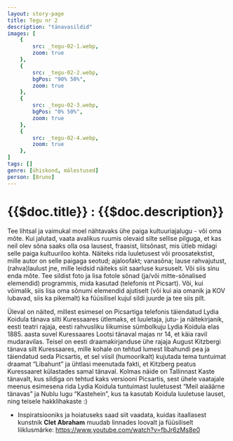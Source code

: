 ```yaml
---
layout: story-page
title: Tegu nr 2
description: "tänavasildid"
images: [
    {
        src: _tegu-02-1.webp,
        zoom: true
    },
    {
        src: _tegu-02-2.webp,
        bgPos: "90% 50%",
        zoom: true
    },
    {
        src: _tegu-02-3.webp,
        bgPos: "0% 50%",
        zoom: true
    },
    {
        src: _tegu-02-4.webp,
        zoom: true
    },
]
tags: []
genre: [ühiskond, mälestused]
person: [Bruno]
---
```


# {{$doc.title}} : {{$doc.description}}

Tee lihtsal ja vaimukal moel nähtavaks ühe paiga kultuuriajalugu - või oma mõte. Kui jalutad, vaata avalikus ruumis olevaid silte sellise pilguga, et kas neil olev sõna saaks olla osa lausest, fraasist, liitsõnast, mis ütleb midagi selle paiga kultuuriloo kohta. Näiteks rida luuletusest või proosatekstist, mille autor on selle paigaga seotud; ajaloofakt; vanasõna; lause rahvajutust, (rahva)laulust jne, mille leidsid näiteks siit saarluse kursuselt. Või siis sinu enda mõte. Tee sildist foto ja lisa fotole sõnad (ja/või mitte-sõnalised elemendid) programmis, mida kasutad (telefonis nt Picsart). Või, kui võimalik, siis lisa oma sõnumi elemendid ajutiselt (või kui aia omanik ja KOV lubavad, siis ka pikemalt) ka füüsilisel kujul sildi juurde ja tee siis pilt.

Üleval on näited, millest esimesel on Picsartiga telefonis täiendatud Lydia Koidula tänava silti Kuressaares ütlemaks, et luuletaja, jutu- ja näitekirjanik, eesti teatri rajaja, eesti rahvusliku liikumise sümbolkuju Lydia Koidula elas 1885. aasta suvel Kuressaares Lootsi tänaval majas nr 14, et käia ravil mudaravilas. Teisel on eesti draamakirjanduse ühe rajaja August Kitzbergi tänava silt Kuressaares, mille kohale on tehtud lumest libahundi pea ja täiendatud seda Picsartis, et sel viisil (humoorikalt) kujutada tema tuntuimat draamat “Libahunt” ja ühtlasi meenutada fakti, et Kitzberg peatus Kuressaaret külastades samal tänaval. Kolmas näide on Tallinnast Kaste tänavalt, kus sildiga on tehtud kaks versiooni Picsartis, sest ühele vaatajale meenus esimesena rida Lydia Koidula tuntuimast luuletusest “Meil aiaäärne tänavas” ja Nublu lugu “Kastehein”, kus ta kasutab Koidula luuletuse lauset, ning teisele hakklihakaste :)



<details-wrapper summary="Lisaks" icon="icon-park-outline:six-points">

- Inspiratsiooniks ja hoiatuseks saad siit vaadata, kuidas itaallasest kunstnik **Clet Abraham** muudab linnades loovalt ja füüsiliselt liiklusmärke: https://www.youtube.com/watch?v=fbJr6zMs8e0

</details-wrapper>

